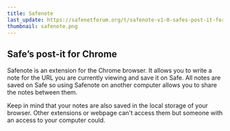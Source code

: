 ```yaml
---
title: Safenote
last_update: https://safenetforum.org/t/safenote-v1-0-safes-post-it-for-chrome/10991
thumbnail: safenote.png
---
```


## Safe’s post-it for Chrome

Safenote is an extension for the Chrome browser. It allows you to write a note for the URL you are currently viewing and save it on Safe. All notes are saved on Safe so using Safenote on another computer allows you to share the notes between them.

Keep in mind that your notes are also saved in the local storage of your browser. Other extensions or webpage can't access them but someone with an access to your computer could.

